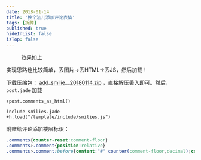 ```yaml
---
date: 2018-01-14
title: '换个法儿添加评论表情'
tags: [折腾]
published: true
hideInList: false
isTop: false
---
```


<figure>
    <img src="https://pic.edui.fun/images/2018/01/smilie-1.png" alt=""/>
    <figcaption>效果如上</figcaption>
</figure>

实现思路也比较简单，丢图片->丢HTML->丢JS，然后加载！

<!--more-->

下载压缩包： [add_smilie__20180114.zip](https://pic.edui.fun/images/2018/01/add_smilie__20180114.zip) ，直接解压丢入即可。然后，`post.jade` 加载

```jade
+post.comments_as_html()

include smilies.jade
+h.load("/template/include/smilies.js") 
```

附赠给评论添加楼层标识：

```css
.comments{counter-reset:comment-floor}
.comments>.comment{position:relative}
.comments>.comment:before{content:"#" counter(comment-floor,decimal);counter-increment:comment-floor;font-size:32px;position:absolute;top:15px;right:20px;color:rgba(0,0,0,.08);font-style:italic;font-weight:700}
```